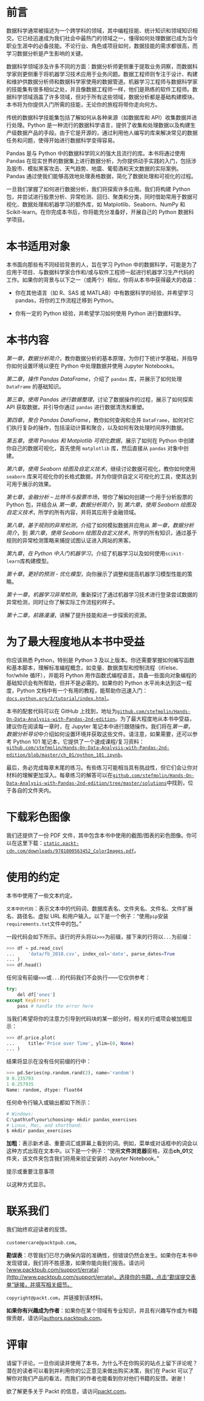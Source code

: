 # 前言

数据科学通常被描述为一个跨学科的领域，其中编程技能、统计知识和领域知识相交。它已经迅速成为我们社会中最热门的领域之一，懂得如何处理数据已成为当今职业生涯中的必备技能。不论行业、角色或项目如何，数据技能的需求都很高，而学习数据分析是产生影响的关键。

数据科学领域涉及许多不同的方面：数据分析师更侧重于提取业务洞察，而数据科学家则更侧重于将机器学习技术应用于业务问题。数据工程师则专注于设计、构建和维护供数据分析师和数据科学家使用的数据管道。机器学习工程师与数据科学家的技能集有很多相似之处，并且像数据工程师一样，他们是熟练的软件工程师。数据科学领域涵盖了许多领域，但对于所有这些领域，数据分析都是基础构建模块。本书将为你提供入门所需的技能，无论你的旅程将带你走向何方。

传统的数据科学技能集包括了解如何从各种来源（如数据库和 API）收集数据并进行处理。Python 是一种流行的数据科学语言，提供了收集和处理数据以及构建生产级数据产品的手段。由于它是开源的，通过利用他人编写的库来解决常见的数据任务和问题，使得开始进行数据科学变得容易。

Pandas 是与 Python 中的数据科学同义的强大且流行的库。本书将通过使用 Pandas 在现实世界的数据集上进行数据分析，为你提供动手实践的入门，包括涉及股市、模拟黑客攻击、天气趋势、地震、葡萄酒和天文数据的实际案例。Pandas 通过使我们能够高效地处理表格数据，简化了数据处理和可视化的过程。

一旦我们掌握了如何进行数据分析，我们将探索许多应用。我们将构建 Python 包，并尝试进行股票分析、异常检测、回归、聚类和分类，同时借助常用于数据可视化、数据处理和机器学习的额外库，如 Matplotlib、Seaborn、NumPy 和 Scikit-learn。在你完成本书后，你将能充分准备好，开展自己的 Python 数据科学项目。

# 本书适用对象

本书面向那些有不同经验背景的人，旨在学习 Python 中的数据科学，可能是为了应用于项目、与数据科学家合作和/或与软件工程师一起进行机器学习生产代码的工作。如果你的背景与以下之一（或两个）相似，你将从本书中获得最大的收益：

+   你在其他语言（如 R、SAS 或 MATLAB）中有数据科学的经验，并希望学习 pandas，将你的工作流程迁移到 Python。

+   你有一定的 Python 经验，并希望学习如何使用 Python 进行数据科学。

# 本书内容

*第一章*，*数据分析简介*，教你数据分析的基本原理，为你打下统计学基础，并指导你如何设置环境以便在 Python 中处理数据并使用 Jupyter Notebooks。

*第二章*，*操作 Pandas DataFrame*，介绍了 `pandas` 库，并展示了如何处理 `DataFrame` 的基础知识。

*第三章*，*使用 Pandas 进行数据整理*，讨论了数据操作的过程，展示了如何探索 API 获取数据，并引导你通过 `pandas` 进行数据清洗和重塑。

*第四章*，*聚合 Pandas DataFrame*，教你如何查询和合并 `DataFrame`，如何对它们执行复杂的操作，包括滚动计算和聚合，以及如何有效处理时间序列数据。

*第五章*，*使用 Pandas 和 Matplotlib 可视化数据*，展示了如何在 Python 中创建你自己的数据可视化，首先使用 `matplotlib` 库，然后直接从 `pandas` 对象中创建。

*第六章*，*使用 Seaborn 绘图及自定义技术*，继续讨论数据可视化，教你如何使用 `seaborn` 库来可视化你的长格式数据，并为你提供自定义可视化的工具，使其达到可用于展示的效果。

*第七章*，*金融分析 – 比特币与股票市场*，带你了解如何创建一个用于分析股票的 Python 包，并结合从 *第一章*，*数据分析简介*，到 *第六章*，*使用 Seaborn 绘图及自定义技术*，所学的所有内容，并将其应用于金融领域。

*第八章*，*基于规则的异常检测*，介绍了如何模拟数据并应用从 *第一章*，*数据分析简介*，到 *第六章*，*使用 Seaborn 绘图及自定义技术*，所学的所有知识，通过基于规则的异常检测策略来捕捉试图认证进入网站的黑客。

*第九章*，*在 Python 中入门机器学习*，介绍了机器学习以及如何使用`scikit-learn`库构建模型。

*第十章*，*更好的预测 - 优化模型*，向你展示了调整和提高机器学习模型性能的策略。

*第十一章*，*机器学习异常检测*，重新探讨了通过机器学习技术进行登录尝试数据的异常检测，同时让你了解实际工作流程的样子。

*第十二章*，*前路漫漫*，讲解了提升技能和进一步探索的资源。

# 为了最大程度地从本书中受益

你应该熟悉 Python，特别是 Python 3 及以上版本。你还需要掌握如何编写函数和基本脚本，理解标准编程概念，如变量、数据类型和控制流程（if/else、for/while 循环），并能将 Python 用作函数式编程语言。具备一些面向对象编程的基础知识会有所帮助，但并不是必需的。如果你的 Python 水平尚未达到这一程度，Python 文档中有一个有用的教程，能帮助你迅速入门：[`docs.python.org/3/tutorial/index.html`](https://docs.python.org/3/tutorial/index.html)。

本书的配套代码可以在 GitHub 上找到，地址为[`github.com/stefmolin/Hands-On-Data-Analysis-with-Pandas-2nd-edition`](https://github.com/stefmolin/Hands-On-Data-Analysis-with-Pandas-2nd-edition)。为了最大程度地从本书中受益，建议你在阅读每一章时，在 Jupyter 笔记本中进行跟随操作。我们将在*第一章*，*数据分析导论*中介绍如何设置环境并获取这些文件。请注意，如果需要，还可以参考 Python 101 笔记本，它提供了一个速成课程/复习资料：[`github.com/stefmolin/Hands-On-Data-Analysis-with-Pandas-2nd-edition/blob/master/ch_01/python_101.ipynb`](https://github.com/stefmolin/Hands-On-Data-Analysis-with-Pandas-2nd-edition/blob/master/ch_01/python_101.ipynb)。

最后，务必完成每章末尾的练习。有些练习可能相当具有挑战性，但它们会让你对材料的理解更加深入。每章练习的解答可以在[`github.com/stefmolin/Hands-On-Data-Analysis-with-Pandas-2nd-edition/tree/master/solutions`](https://github.com/stefmolin/Hands-On-Data-Analysis-with-Pandas-2nd-edition/tree/master/solutions)中找到，位于各自的文件夹内。

# 下载彩色图像

我们还提供了一份 PDF 文件，其中包含本书中使用的截图/图表的彩色图像。你可以在这里下载：[`static.packt-cdn.com/downloads/9781800563452_ColorImages.pdf`](https://static.packt-cdn.com/downloads/9781800563452_ColorImages.pdf)。

# 使用的约定

本书中使用了一些文本约定。

`文本中的代码`：表示文本中的代码词、数据库表名、文件夹名、文件名、文件扩展名、路径名、虚拟 URL 和用户输入。以下是一个例子：“使用`pip`安装`requirements.txt`文件中的包。”

一段代码会如下所示。该行的开头将以`>>>`为前缀，接下来的行将以`...`为前缀：

```py
>>> df = pd.read_csv(
...     'data/fb_2018.csv', index_col='date', parse_dates=True
... )
>>> df.head()
```

任何没有前缀`>>>`或`...`的代码我们不会执行——它仅供参考：

```py
try:
    del df['ones']
except KeyError:
    pass # handle the error here
```

当我们希望将你的注意力引导到代码块的某一部分时，相关的行或项会被加粗显示：

```py
>>> df.price.plot(
...     title='Price over Time', ylim=(0, None)
... )
```

结果将显示在没有任何前缀的行中：

```py
>>> pd.Series(np.random.rand(2), name='random')
0 0.235793
1 0.257935
Name: random, dtype: float64
```

任何命令行输入或输出都如下所示：

```py
# Windows:
C:\path\of\your\choosing> mkdir pandas_exercises
# Linux, Mac, and shorthand:
$ mkdir pandas_exercises
```

**加粗**：表示新术语、重要词汇或屏幕上看到的词。例如，菜单或对话框中的词会以这种方式出现在文本中。以下是一个例子：“使用**文件浏览器**窗格，双击**ch_01**文件夹，该文件夹包含我们将用来验证安装的 Jupyter Notebook。”

提示或重要注意事项

以这种方式显示。

# 联系我们

我们始终欢迎读者的反馈。

`customercare@packtpub.com`。

**勘误表**：尽管我们已尽力确保内容的准确性，但错误仍然会发生。如果你在本书中发现错误，我们将不胜感激，如果你能向我们报告。请访问[www.packtpub.com/support/errata](http://www.packtpub.com/support/errata)，选择你的书籍，点击“勘误提交表单”链接，并填写相关细节。

`copyright@packt.com`，并链接到该材料。

**如果你有兴趣成为作者**：如果你在某个领域有专业知识，并且有兴趣写作或为书籍做贡献，请访问[authors.packtpub.com](http://authors.packtpub.com)。

# 评审

请留下评论。一旦你阅读并使用了本书，为什么不在你购买的站点上留下评论呢？潜在的读者可以看到并利用你的公正意见来做出购买决策，我们在 Packt 可以了解你对我们产品的看法，而我们的作者也能看到你对他们书籍的反馈。谢谢！

欲了解更多关于 Packt 的信息，请访问[packt.com](http://packt.com)。
